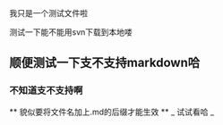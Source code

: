 我只是一个测试文件啦

测试一下能不能用svn下载到本地喽

顺便测试一下支不支持markdown哈
---

### 不知道支不支持啊

** 貌似要将文件名加上.md的后缀才能生效 **
_ 试试看哈 _
